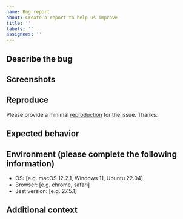```yaml
---
name: Bug report
about: Create a report to help us improve
title: ''
labels: ''
assignees: ''
---
```


<!--
 Thank you for very much for reporting an issue. Please help to fill in as much as possible for us to have a better context. We welcome you open a PR to fix the issue as well. If you would like to do so. Please add a comment then we will guide you on how to contribute by fixing the issue.
-->

## Describe the bug

<!-- A clear and concise description of what the bug is. -->

## Screenshots

<!-- If applicable, add screenshots to help explain your problem. -->

## Reproduce

<!--
It's extremely important to provide a way to reproduce the bug. A reproducible repository is preferred.

If this source code is private, please consider to mask sensitive code and extract a minimum of code that reproduces the bug.

Without a reproduction, it's likely that it takes a very long time or the bug will not be fixed.
-->

Please provide a minimal [reproduction](https://stackoverflow.com/help/minimal-reproducible-example) for the issue. Thanks.

## Expected behavior

<!-- A clear and concise description of what you expected to happen. -->

## Environment (please complete the following information)

- OS: [e.g. macOS 12.2.1, Windows 11, Ubuntu 22.04]
- Browser: [e.g. chrome, safari]
- Jest version: [e.g. 27.5.1]

## Additional context

<!-- Add any other context about the problem here. -->

<!--
  Last but not least, if we merged a PR to resolve your issue, we would love to credit you by adding you to contributors (https://github.com/nvh95/jest-preview#contributors-).
  Usually, we will remember to do that. But sometimes, we forget. Simply ask us to do that if the corresponding PR get merged after 2 days and we still don't have you in the contributors list.
-->
